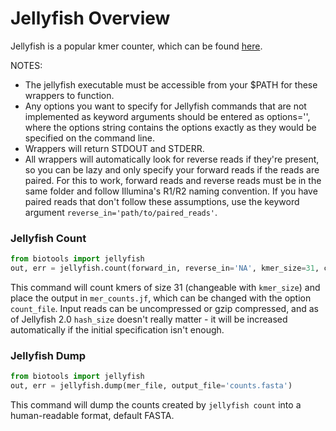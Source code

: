 # Jellyfish Overview

Jellyfish is a popular kmer counter, which can be found [here](https://github.com/gmarcais/Jellyfish/releases).


NOTES: 

- The jellyfish executable must be accessible from your $PATH for these wrappers to function.
- Any options you want to specify for Jellyfish commands that are not implemented as keyword arguments should be entered as options='', where the options string contains the options exactly as they would be specified on the command line.
- Wrappers will return STDOUT and STDERR.
- All wrappers will automatically look for reverse reads if they're present, so you can be lazy and only specify your forward reads if the reads are paired. For this to work, forward reads and reverse reads must be in the same folder and follow Illumina's R1/R2 naming convention. If you have paired reads that don't follow these assumptions, use the keyword argument `reverse_in='path/to/paired_reads'`.

### Jellyfish Count

```python
from biotools import jellyfish
out, err = jellyfish.count(forward_in, reverse_in='NA', kmer_size=31, count_file='mer_counts.jf', hash_size='100M')
```

This command will count kmers of size 31 (changeable with `kmer_size`) and place the output in `mer_counts.jf`, which can be changed with the option `count_file`. Input reads can be uncompressed or gzip compressed, and as of Jellyfish 2.0 `hash_size` doesn't really matter - it will be increased automatically if the initial specification isn't enough.

### Jellyfish Dump

```python
from biotools import jellyfish
out, err = jellyfish.dump(mer_file, output_file='counts.fasta')
```

This command will dump the counts created by `jellyfish count` into a human-readable format, default FASTA.
